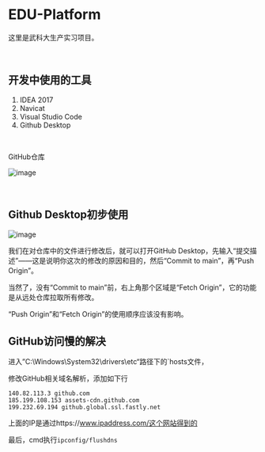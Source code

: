 # EDU-Platform
这里是武科大生产实习项目。

<br>

## 开发中使用的工具

1. IDEA 2017
2. Navicat
3. Visual Studio Code
4. Github Desktop

<br>

GitHub仓库

![image](https://img2022.cnblogs.com/blog/2402449/202207/2402449-20220722200230515-2056657368.png)

<br>

## Github Desktop初步使用

![image](https://img2022.cnblogs.com/blog/2402449/202207/2402449-20220722200847947-1939960836.png)

我们在对仓库中的文件进行修改后，就可以打开GitHub Desktop，先输入“提交描述”——这是说明你这次的修改的原因和目的，然后“Commit to main”，再“Push Origin”。

当然了，没有“Commit to main”前，右上角那个区域是“Fetch Origin”，它的功能是从远处仓库拉取所有修改。

“Push Origin”和“Fetch Origin”的使用顺序应该没有影响。

## GitHub访问慢的解决

进入”C:\Windows\System32\drivers\etc“路径下的`hosts文件，

修改GitHub相关域名解析，添加如下行

```
140.82.113.3 github.com
185.199.108.153 assets-cdn.github.com
199.232.69.194 github.global.ssl.fastly.net
```

上面的IP是通过https://www.ipaddress.com/这个网站得到的

最后，cmd执行`ipconfig/flushdns`
